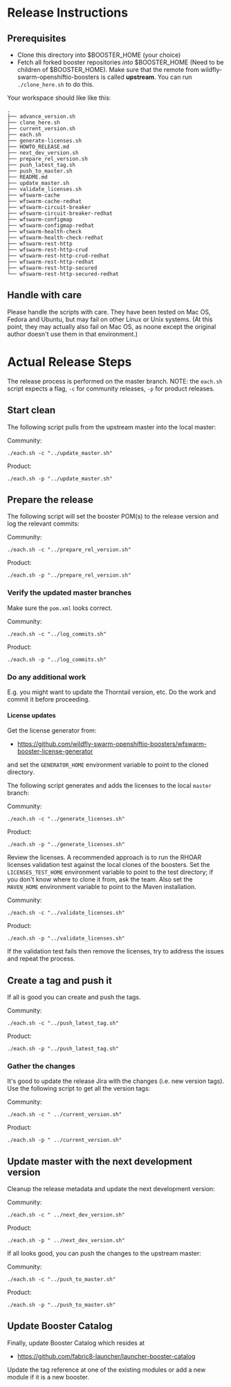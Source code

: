 # Release Instructions

## Prerequisites

- Clone this directory into $BOOSTER_HOME (your choice)
- Fetch all forked booster repositories _into_ $BOOSTER_HOME (Need to be children of $BOOSTER_HOME). Make sure that the remote from wildfly-swarm-openshiftio-boosters is called **upstream**. You can run `./clone_here.sh` to do this.

Your workspace should like like this:

```
.
├── advance_version.sh
├── clone_here.sh
├── current_version.sh
├── each.sh
├── generate-licenses.sh
├── HOWTO_RELEASE.md
├── next_dev_version.sh
├── prepare_rel_version.sh
├── push_latest_tag.sh
├── push_to_master.sh
├── README.md
├── update_master.sh
├── validate_licenses.sh
├── wfswarm-cache
├── wfswarm-cache-redhat
├── wfswarm-circuit-breaker
├── wfswarm-circuit-breaker-redhat
├── wfswarm-configmap
├── wfswarm-configmap-redhat
├── wfswarm-health-check
├── wfswarm-health-check-redhat
├── wfswarm-rest-http
├── wfswarm-rest-http-crud
├── wfswarm-rest-http-crud-redhat
├── wfswarm-rest-http-redhat
├── wfswarm-rest-http-secured
└── wfswarm-rest-http-secured-redhat
```

## Handle with care

Please handle the scripts with care. They have been tested on Mac OS, Fedora and Ubuntu, but may fail on other Linux or Unix systems.
(At this point, they may actually also fail on Mac OS, as noone except the original author doesn't use them in that environment.)

# Actual Release Steps

The release process is performed on the master branch.
NOTE: the `each.sh` script expects a flag, `-c` for community releases, `-p` for product releases.

## Start clean

The following script pulls from the upstream master into the local master:

Community:
```
./each.sh -c "../update_master.sh"
```

Product:
```
./each.sh -p "../update_master.sh"
```

## Prepare the release

The following script will set the booster POM(s) to the release version and log the relevant commits:

Community:
```
./each.sh -c "../prepare_rel_version.sh"
```

Product:
```
./each.sh -p "../prepare_rel_version.sh"
```

### Verify the updated master branches

Make sure the `pom.xml` looks correct.

Community:
```
./each.sh -c "../log_commits.sh"
```

Product:
```
./each.sh -p "../log_commits.sh"
```

### Do any additional work

E.g. you might want to update the Thorntail version, etc. Do the work and commit it before proceeding.

#### License updates

Get the license generator from:

- https://github.com/wildfly-swarm-openshiftio-boosters/wfswarm-booster-license-generator

and set the `GENERATOR_HOME` environment variable to point to the cloned directory.

The following script generates and adds the licenses to the local `master` branch:

Community:
```
./each.sh -c "../generate_licenses.sh"
```

Product:
```
./each.sh -p "../generate_licenses.sh"
```

Review the licenses. A recommended approach is to run the RHOAR licenses validation test against the local clones of the boosters.
Set the `LICENSES_TEST_HOME` environment variable to point to the test directory; if you don't know where to clone it from, ask the team.
Also set the `MAVEN_HOME` environment variable to point to the Maven installation.

Community:
```
./each.sh -c "../validate_licenses.sh"
```

Product:
```
./each.sh -p "../validate_licenses.sh"
```

If the validation test fails then remove the licenses, try to address the issues and repeat the process.

## Create a tag and push it

If all is good you can create and push the tags.

Community:
```
./each.sh -c "../push_latest_tag.sh"
```

Product:
```
./each.sh -p "../push_latest_tag.sh"
```

### Gather the changes

It's good to update the release Jira with the changes (i.e. new version tags).
Use the following script to get all the version tags:

Community:

```
./each.sh -c " ../current_version.sh"
```

Product:

```
./each.sh -p " ../current_version.sh"
```

## Update master with the next development version

Cleanup the release metadata and update the next development version:

Community:
```
./each.sh -c " ../next_dev_version.sh"
```

Product:
```
./each.sh -p " ../next_dev_version.sh"
```

If all looks good, you can push the changes to the upstream master:

Community:
```
./each.sh -c "../push_to_master.sh"
```

Product:
```
./each.sh -p "../push_to_master.sh"
```

## Update Booster Catalog

Finally, update Booster Catalog which resides at

- https://github.com/fabric8-launcher/launcher-booster-catalog

Update the tag reference at one of the existing modules or add a new module if it is a new booster.
